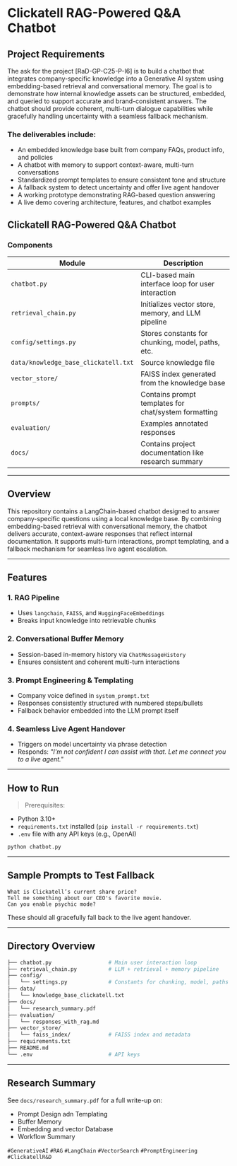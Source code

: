 # Clickatell RAG-Powered Q&A Chatbot

## Project Requirements

 The ask for the project [RaD-GP-C25-P-I6] is to build a chatbot that integrates company-specific knowledge into a Generative AI system using embedding-based retrieval and conversational memory. The goal is to demonstrate how internal knowledge assets can be structured, embedded, and queried to support accurate and brand-consistent answers. The chatbot should provide coherent, multi-turn dialogue capabilities while gracefully handling uncertainty with a seamless fallback mechanism.

### The deliverables include:

- An embedded knowledge base built from company FAQs, product info, and policies
- A chatbot with memory to support context-aware, multi-turn conversations
- Standardized prompt templates to ensure consistent tone and structure
- A fallback system to detect uncertainty and offer live agent handover
- A working prototype demonstrating RAG-based question answering
- A live demo covering architecture, features, and chatbot examples

## Clickatell RAG-Powered Q&A Chatbot


### Components

| Module              | Description                                          |
|---------------------|------------------------------------------------------|
| `chatbot.py`        | CLI-based main interface loop for user interaction   |
| `retrieval_chain.py`| Initializes vector store, memory, and LLM pipeline   |
| `config/settings.py`| Stores constants for chunking, model, paths, etc.    |
| `data/knowledge_base_clickatell.txt` | Source knowledge file                                |
| `vector_store/`     | FAISS index generated from the knowledge base        |
| `prompts/`          | Contains prompt templates for chat/system formatting |
| `evaluation/`       | Examples annotated responses                         |
| `docs/`             | Contains project documentation like research summary |

---
## Overview  
This repository contains a LangChain-based chatbot designed to answer company-specific questions using a local knowledge base. By combining embedding-based retrieval with conversational memory, the chatbot delivers accurate, context-aware responses that reflect internal documentation. It supports multi-turn interactions, prompt templating, and a fallback mechanism for seamless live agent escalation.

---
## Features

### 1. RAG Pipeline
- Uses `langchain`, `FAISS`, and `HuggingFaceEmbeddings`
- Breaks input knowledge into retrievable chunks

### 2. Conversational Buffer Memory
- Session-based in-memory history via `ChatMessageHistory`
- Ensures consistent and coherent multi-turn interactions

### 3. Prompt Engineering & Templating
- Company voice defined in `system_prompt.txt`
- Responses consistently structured with numbered steps/bullets
- Fallback behavior embedded into the LLM prompt itself

### 4. Seamless Live Agent Handover
- Triggers on model uncertainty via phrase detection
- Responds: *"I'm not confident I can assist with that. Let me connect you to a live agent."*

---

## How to Run

> Prerequisites:
- Python 3.10+
- `requirements.txt` installed (`pip install -r requirements.txt`)
- `.env` file with any API keys (e.g., OpenAI)

```bash
python chatbot.py
```

---

## Sample Prompts to Test Fallback

```text
What is Clickatell’s current share price?
Tell me something about our CEO's favorite movie.
Can you enable psychic mode?
```

These should all gracefully fall back to the live agent handover.

---

## Directory Overview

```bash
├── chatbot.py                  # Main user interaction loop
├── retrieval_chain.py          # LLM + retrieval + memory pipeline
├── config/
│   └── settings.py             # Constants for chunking, model, paths
├── data/
│   └── knowledge_base_clickatell.txt
├── docs/
│   └── research_summary.pdf
├── evaluation/
│   └── responses_with_rag.md
├── vector_store/
│   └── faiss_index/            # FAISS index and metadata
├── requirements.txt
├── README.md
└── .env                        # API keys 
```

---

## Research Summary

See `docs/research_summary.pdf` for a full write-up on:
- Prompt Design adn Templating
- Buffer Memory
- Embedding and vector Database
- Workflow Summary


`#GenerativeAI` `#RAG` `#LangChain` `#VectorSearch` `#PromptEngineering` `#ClickatellR&D`